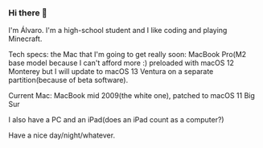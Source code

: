 ### Hi there 👋

I'm Álvaro. I'm a high-school student and I like coding and playing Minecraft.

Tech specs:
the Mac that I'm going to get really soon: MacBook Pro(M2 base model because I can't afford more :) preloaded with macOS 12 Monterey but I will update to macOS 13 Ventura on a separate partition(because of beta software).


Current Mac: MacBook mid 2009(the white one), patched to macOS 11 Big Sur

I also have a PC and an iPad(does an iPad count as a computer?)


Have a nice day/night/whatever.
